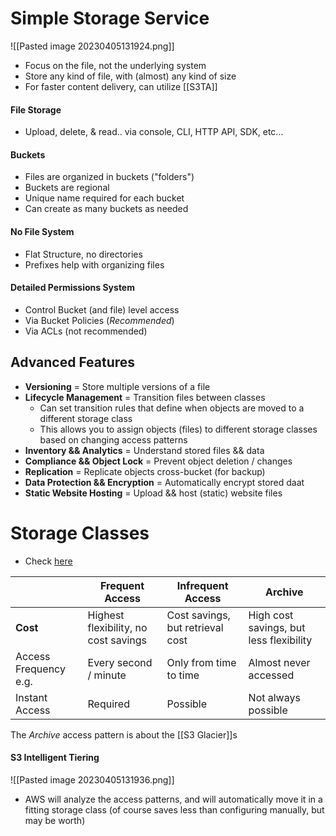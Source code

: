 # Simple Storage Service
![[Pasted image 20230405131924.png]]
- Focus on the file, not the underlying system
- Store any kind of file, with (almost) any kind of size
- For faster content delivery, can utilize [[S3TA]]

#### File Storage
- Upload, delete, & read.. via console, CLI, HTTP API, SDK, etc...

#### Buckets
- Files are organized in buckets ("folders")
- Buckets are regional
- Unique name required for each bucket
- Can create as many buckets as needed

#### No File System
- Flat Structure, no directories
- Prefixes help with organizing files

#### Detailed Permissions System
- Control Bucket (and file) level access
- Via Bucket Policies (*Recommended*)
- Via ACLs (not recommended)

## Advanced Features
- **Versioning** = Store multiple versions of a file
- **Lifecycle Management** = Transition files between classes
	- Can set transition rules that define when objects are moved to a different storage class
	- This allows you to assign objects (files) to different storage classes based on changing access patterns
- **Inventory && Analytics** = Understand stored files && data
- **Compliance && Object Lock** = Prevent object deletion / changes
- **Replication** = Replicate objects cross-bucket (for backup)
- **Data Protection && Encryption** = Automatically encrypt stored daat
- **Static Website Hosting** = Upload && host (static) website files

# Storage Classes
- Check [here](https://explore.skillbuilder.aws/learn/course/134/play/62437/aws-cloud-practitioner-essentials)

|                       | Frequent Access                      | Infrequent Access                | Archive                                 |
| --------------------- | ------------------------------------ | -------------------------------- | --------------------------------------- |
| **Cost**              | Highest flexibility, no cost savings | Cost savings, but retrieval cost | High cost savings, but less flexibility |
| Access Frequency e.g. | Every second / minute                | Only from time to time           | Almost never accessed                   |
| Instant Access        | Required                             | Possible                         | Not always possible                     |

The *Archive* access pattern is about the [[S3 Glacier]]s

#### S3 Intelligent Tiering
![[Pasted image 20230405131936.png]]
- AWS will analyze the access patterns, and will automatically move it in a fitting storage class (of course saves less than configuring manually, but may be worth)

